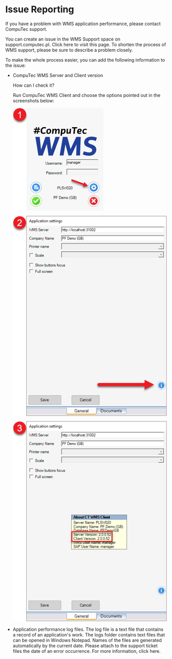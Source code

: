 # Issue Reporting

If you have a problem with WMS application performance, please contact CompuTec support.

You can create an issue in the WMS Support space on support.computec.pl. Click here to visit this page. To shorten the process of WMS support, please be sure to describe a problem closely.


To make the whole process easier, you can add the following information to the issue:

- CompuTec WMS Server and Client version

    How can I check it?

    Run CompuTec WMS Client and choose the options pointed out in the screenshots below:

    ![Media](./media/main-form.png)

    ![Media](./media/info.png)

    ![Media](./media/version.png)

- Application performance log files. The log file is a text file that contains a record of an application's work. The logs folder contains text files that can be opened in Windows Notepad. Names of the files are generated automatically by the current date. Please attach to the support ticket files the date of an error occurrence. For more information, click here.